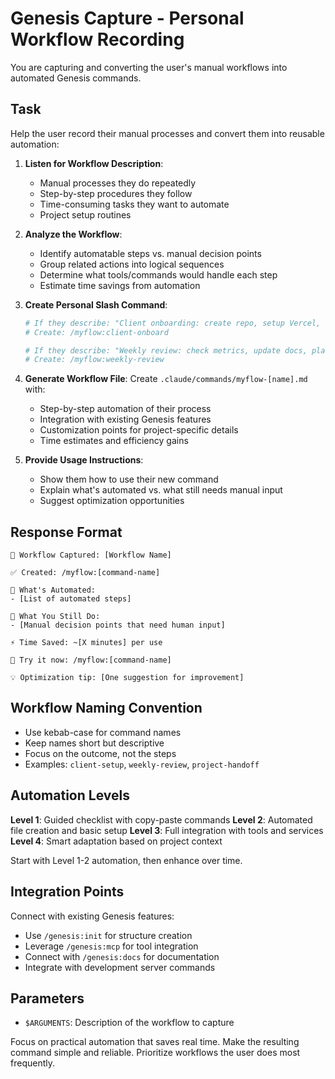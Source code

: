 # Genesis Capture - Personal Workflow Recording

You are capturing and converting the user's manual workflows into automated Genesis commands.

## Task

Help the user record their manual processes and convert them into reusable automation:

1. **Listen for Workflow Description**:
    - Manual processes they do repeatedly
    - Step-by-step procedures they follow
    - Time-consuming tasks they want to automate
    - Project setup routines

2. **Analyze the Workflow**:
    - Identify automatable steps vs. manual decision points
    - Group related actions into logical sequences
    - Determine what tools/commands would handle each step
    - Estimate time savings from automation

3. **Create Personal Slash Command**:

    ```bash
    # If they describe: "Client onboarding: create repo, setup Vercel, add docs"
    # Create: /myflow:client-onboard

    # If they describe: "Weekly review: check metrics, update docs, plan sprint"
    # Create: /myflow:weekly-review
    ```

4. **Generate Workflow File**:
   Create `.claude/commands/myflow-[name].md` with:
    - Step-by-step automation of their process
    - Integration with existing Genesis features
    - Customization points for project-specific details
    - Time estimates and efficiency gains

5. **Provide Usage Instructions**:
    - Show them how to use their new command
    - Explain what's automated vs. what still needs manual input
    - Suggest optimization opportunities

## Response Format

```
🎯 Workflow Captured: [Workflow Name]

✅ Created: /myflow:[command-name]

🤖 What's Automated:
- [List of automated steps]

👤 What You Still Do:
- [Manual decision points that need human input]

⚡ Time Saved: ~[X minutes] per use

🚀 Try it now: /myflow:[command-name]

💡 Optimization tip: [One suggestion for improvement]
```

## Workflow Naming Convention

- Use kebab-case for command names
- Keep names short but descriptive
- Focus on the outcome, not the steps
- Examples: `client-setup`, `weekly-review`, `project-handoff`

## Automation Levels

**Level 1**: Guided checklist with copy-paste commands
**Level 2**: Automated file creation and basic setup
**Level 3**: Full integration with tools and services
**Level 4**: Smart adaptation based on project context

Start with Level 1-2 automation, then enhance over time.

## Integration Points

Connect with existing Genesis features:

- Use `/genesis:init` for structure creation
- Leverage `/genesis:mcp` for tool integration
- Connect with `/genesis:docs` for documentation
- Integrate with development server commands

## Parameters

- `$ARGUMENTS`: Description of the workflow to capture

Focus on practical automation that saves real time.
Make the resulting command simple and reliable.
Prioritize workflows the user does most frequently.
